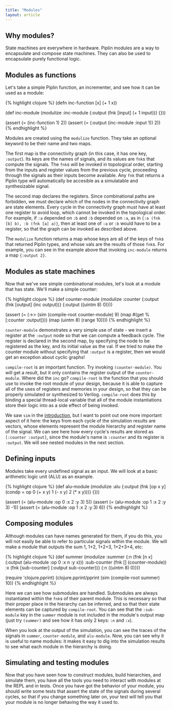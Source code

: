 ```yaml
---
title: "Modules"
layout: article
---
```

## Why modules?

State machines are everywhere in hardware. Piplin modules are a way to encapsulate and compose state machines. They can also be used to encapsulate purely functional logic.

## Modules as functions

Let's take a simple Piplin function, an incrementer, and see how it can be used as a module:

{% highlight clojure %}
(defn inc-function [x] (+ 1 x))

(def inc-module (modulize :inc-module {:output (fnk [input] (+ 1 input))} {}))

(assert (= (inc-function 1) 2))
(assert (= (:output (inc-module :input 1)) 2))
{% endhighlight %}

Modules are created using the `modulize` function. They take an optional keyword to be their name and two maps.

The first map is the connectivity graph (in this case, it has one key, `:output`). Its keys are the names of signals, and its values are `fnk`s that compute the signals. The `fnk`s will be invoked in topological order, starting from the inputs and register values from the previous cycle, proceeding through the signals as their inputs become available. Any `fnk` that returns a Piplin type will automatically be accesible as a simulatable and synthesizable signal.

The second map declares the registers. Since combinational paths are forbidden, we must declare which of the nodes in the connectivity graph are state elements. Every cycle in the connectivity graph must have at least one register to avoid loop, which cannot be invoked in the topological order. For example, if `:a` depended on `:b` and `:b` depended on `:a`, as in `{:a (fnk [b] b), :b (fnk [a] a)}`, then at least one of `:a` or `:b` would have to be a register, so that the graph can be invoked as described above.

The `modulize` function returns a map whose keys are all of the keys of `fnk`s that returned Piplin types, and whose vals are the results of those `fnk`s. For example, you can see in the example above that invoking `inc-module` returns a map `{:output 2}`.

## Modules as state machines

Now that we've see simple combinational modules, let's look at a module that has state. We'll make a simple counter:

{% highlight clojure %}
(def counter-module
  (modulize :counter
    {:output (fnk [output] (inc output))}
    {:output ((uintm 8) 0)}))

(assert (= (->> (sim (compile-root counter-module) 9)
                (map #(get % [:counter :output])))
           (map (uintm 8) (range 10))))
{% endhighlight %}

`counter-module` demonstrates a very simple use of state - we insert a register at the `:output` node so that we can compute a feedback cycle. The register is declared in the second map, by specifying the node to be registered as the key, and its initial value as the val. If we tried to make the counter module without specifying that `:output` is a register, then we would get an exception about cyclic graphs!

`compile-root` is an important function. Try invoking `(counter-module)`. You will get a result, but it only contains the register output of the `counter-module`. Where did the `inc` go? `compile-root` is the function that you should use to invoke the root module of your design, because it is able to capture all of the uses of registers and memories in your design, so that they can be properly simulated or synthesized to Verilog. `compile-root` does this by binding a special thread-local variable that all of the module instantiations store their logic into as a side effect of being invoked.

We saw `sim` in the [introduction](/articles/intro.html), but I want to point out one more important aspect of it here: the keys from each cycle of the simulation results are vectors, whose elements represent the module hierarchy and register name of the signal. We can see here how every cycle's results are stored as `[:counter :output]`, since the module's name is `:counter` and its register is `:output`. We will see nested modules in the next section.

## Defining inputs

Modules take every undefined signal as an input. We will look at a basic arithmetic logic unit (ALU) as an example.

{% highlight clojure %}
(def alu-module
  (modulize :alu
    {:output (fnk [op x y]
               (condp = op
                 0 (+ x y)
                 1 (- x y)
                 2 (* x y)))}
    {}))

(assert (= (alu-module :op 0 :x 2 :y 3) 5))
(assert (= (alu-module :op 1 :x 2 :y 3) -1))
(assert (= (alu-module :op 1 :x 2 :y 3) 6))
{% endhighlight %}

## Composing modules

Although modules can have names generated for them, if you do this, you will not easily be able to refer to particular signals within the module. We will make a module that outputs the sum 1, 1+2, 1+2+3, 1+2+3+4, etc:

{% highlight clojure %}
(def summer
  (modulize :summer
    {:n (fnk [n x] (:output (alu-module :op 0 :x n :y x)))
     :sub-counter (fnk []
                    (counter-module))
     :x (fnk [sub-counter]
          (:output sub-counter))}
    {:n ((uintm 8) 0)}))

(require 'clojure.pprint)
(clojure.pprint/pprint
  (sim (compile-root summer) 10))
{% endhighlight %}

Here we can see how submodules are handled. Submodules are always instantiated within the `fnk`s of their parent module. This is necessary so that their proper place in the hierarchy can be inferred, and so that their state elements can be captured by `compile-root`. You can see that the `:sub-module` key in the `summer` module is not included in the module's output map (just try `(summer)` and see how it has only 2 keys: `:n` and `:x`).

When you look at the output of the simulation, you can see the traces of the signals in `summer`, `counter-module`, and `alu-module`. Now, you can see why it is useful to name modules: it makes it easy to dig into the simulation results to see what each module in the hierarchy is doing.

## Simulating and testing modules

Now that you have seen how to construct modules, build hierarchies, and simulate them, you have all the tools you need to interact with modules at the REPL and in tests. Once you have got the behavior of your module, you should write some tests that assert the state of the signals during several cycles, so that if you change something later on, your test will tell you that your module is no longer behaving the way it used to.
